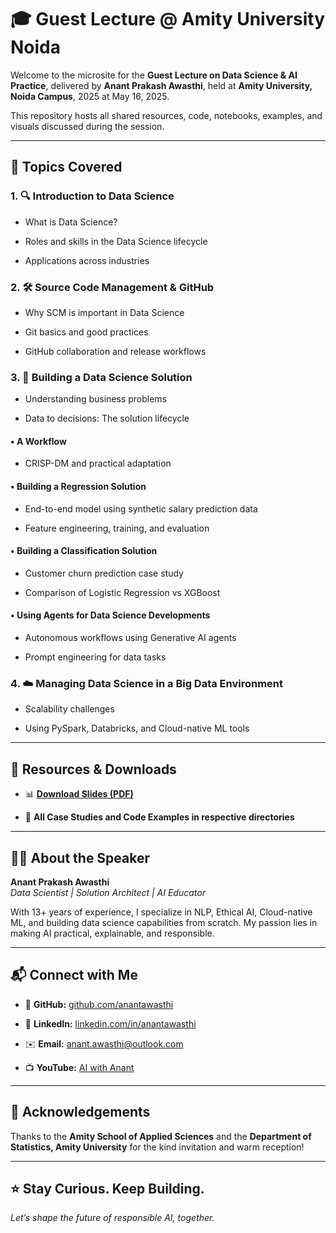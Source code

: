 

# 🎓 Guest Lecture @ Amity University Noida

Welcome to the microsite for the **Guest Lecture on Data Science & AI Practice**, delivered by **Anant Prakash Awasthi**, held at **Amity University, Noida Campus**, 2025 at May 16, 2025.

This repository hosts all shared resources, code, notebooks, examples, and visuals discussed during the session.

---

## 📘 Topics Covered

### 1. 🔍 Introduction to Data Science

- What is Data Science?

- Roles and skills in the Data Science lifecycle

- Applications across industries

### 2. 🛠️ Source Code Management & GitHub

- Why SCM is important in Data Science

- Git basics and good practices

- GitHub collaboration and release workflows

### 3. 🧠 Building a Data Science Solution

- Understanding business problems

- Data to decisions: The solution lifecycle

#### • A Workflow

- CRISP-DM and practical adaptation

#### • Building a Regression Solution

- End-to-end model using synthetic salary prediction data

- Feature engineering, training, and evaluation

#### • Building a Classification Solution

- Customer churn prediction case study

- Comparison of Logistic Regression vs XGBoost

#### • Using Agents for Data Science Developments

- Autonomous workflows using Generative AI agents

- Prompt engineering for data tasks

### 4. ☁️ Managing Data Science in a Big Data Environment

- Scalability challenges

- Using PySpark, Databricks, and Cloud-native ML tools

---

## 📎 Resources & Downloads

- 📊 [**Download Slides (PDF)**](2025H1-AU.pdf)

- 📁 **All Case Studies and Code Examples in respective directories**

---

## 🙋‍♂️ About the Speaker

**Anant Prakash Awasthi**  
*Data Scientist | Solution Architect | AI Educator*

With 13+ years of experience, I specialize in NLP, Ethical AI, Cloud-native ML, and building data science capabilities from scratch. My passion lies in making AI practical, explainable, and responsible.

---

## 📬 Connect with Me

- 🔗 **GitHub:** [github.com/anantawasthi](https://github.com/anantawasthi)

- 💼 **LinkedIn:** [linkedin.com/in/anantawasthi](https://www.linkedin.com/in/anantawasthi/)

- ✉️ **Email:** anant.awasthi@outlook.com

- 📺 **YouTube:** [AI with Anant](https://www.youtube.com/@aiwithanant)

---

## 📢 Acknowledgements

Thanks to the **Amity School of Applied Sciences** and the **Department of Statistics, Amity University** for the kind invitation and warm reception!

---

## ⭐ Stay Curious. Keep Building.

*Let’s shape the future of responsible AI, together.*